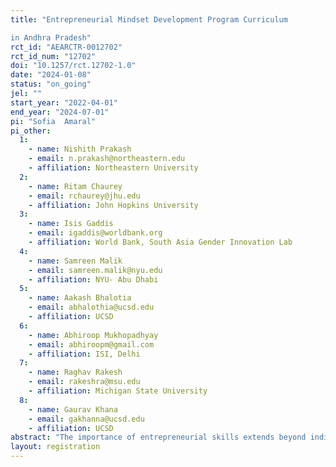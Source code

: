 ```yaml
---
title: "Entrepreneurial Mindset Development Program Curriculum
in Andhra Pradesh"
rct_id: "AEARCTR-0012702"
rct_id_num: "12702"
doi: "10.1257/rct.12702-1.0"
date: "2024-01-08"
status: "on_going"
jel: ""
start_year: "2022-04-01"
end_year: "2024-07-01"
pi: "Sofia  Amaral"
pi_other:
  1:
    - name: Nishith Prakash
    - email: n.prakash@northeastern.edu
    - affiliation: Northeastern University
  2:
    - name: Ritam Chaurey
    - email: rchaurey@jhu.edu
    - affiliation: John Hopkins University
  3:
    - name: Isis Gaddis
    - email: igaddis@worldbank.org
    - affiliation: World Bank, South Asia Gender Innovation Lab
  4:
    - name: Samreen Malik
    - email: samreen.malik@nyu.edu
    - affiliation: NYU- Abu Dhabi
  5:
    - name: Aakash Bhalotia
    - email: abhalothia@ucsd.edu
    - affiliation: UCSD
  6:
    - name: Abhiroop Mukhopadhyay
    - email: abhiroopm@gmail.com
    - affiliation: ISI, Delhi
  7:
    - name: Raghav Rakesh
    - email: rakeshra@msu.edu
    - affiliation: Michigan State University
  8:
    - name: Gaurav Khana
    - email: gakhanna@ucsd.edu
    - affiliation: UCSD
abstract: "The importance of entrepreneurial skills extends beyond individuals who aspire to enter the business world. With the evolving nature of most high-return jobs, there is a growing need for an entrepreneurial mindset of labor that encompasses a range of cognitive and non-cognitive skills. However, there is a lack of data and experimental evidence on whether an entrepreneurial mindset can be instilled (especially in high school students), whether the current at-scale implementation has been effective, their impact on entrepreneurial traits, and whether such skills are effective in closing the existing skill gaps across genders. To address this gap, we leverage a unique opportunity to work with the Government of Andhra Pradesh on the rollout of the Entrepreneurial Mindset Development Program (EMDP). The program consists of a special curriculum, which is delivered to Grade 9 students over 220 working days, to train students on their entrepreneurial mindset. Working closely with the Government of Andhra Pradesh and the implementing NGOs, we aim to assess the program’s impact on the students’ entrepreneurial mindset, cognitive and non-cognitive skills, their ability to prepare and deliver an entrepreneurial idea, their hypothetical choice of labor, choice of major going forward, and their intention to pursue work that is different from traditional labor (i.e. not self-employed). %The novelty of our work is that using incentivized experiments we elicit various behavioral factors often associated with entrepreneurship, to make the connection of whether such programs can behaviorally shape students from a young age. "
layout: registration
---
```



